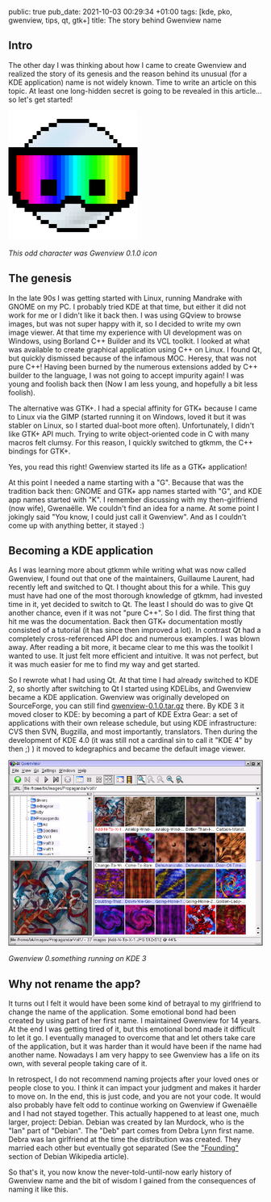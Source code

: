 public: true
pub_date: 2021-10-03 00:29:34 +01:00
tags: [kde, pko, gwenview, tips, qt, gtk+]
title: The story behind Gwenview name

## Intro

The other day I was thinking about how I came to create Gwenview and realized the story of its genesis and the reason behind its unusual (for a KDE application) name is not widely known. Time to write an article on this topic. At least one long-hidden secret is going to be revealed in this article… so let's get started!

![Gwenview 0.1.0 icon](gwenview-icon-0.1.0.png)

_This odd character was Gwenview 0.1.0 icon_

<!-- break -->

## The genesis

In the late 90s I was getting started with Linux, running Mandrake with GNOME on my PC. I probably tried KDE at that time, but either it did not work for me or I didn't like it back then. I was using GQview to browse images, but was not super happy with it, so I decided to write my own image viewer. At that time my experience with UI development was on Windows, using Borland C++ Builder and its VCL toolkit. I looked at what was available to create graphical application using C++ on Linux. I found Qt, but quickly dismissed because of the infamous MOC. Heresy, that was not pure C++! Having been burned by the numerous extensions added by C++ builder to the language, I was not going to accept impurity again! I was young and foolish back then (Now I am less young, and hopefully a bit less foolish).

The alternative was GTK+. I had a special affinity for GTK+ because I came to Linux via the GIMP (started running it on Windows, loved it but it was stabler on Linux, so I started dual-boot more often). Unfortunately, I didn't like GTK+ API much. Trying to write object-oriented code in C with many macros felt clumsy. For this reason, I quickly switched to gtkmm, the C++ bindings for GTK+.

Yes, you read this right! Gwenview started its life as a GTK+ application!

At this point I needed a name starting with a "G". Because that was the tradition back then: GNOME and GTK+ app names started with "G", and KDE app names started with "K". I remember discussing with my then-girlfriend (now wife), Gwenaëlle. We couldn't find an idea for a name. At some point I jokingly said "You know, I could just call it Gwenview". And as I couldn't come up with anything better, it stayed :)

## Becoming a KDE application

As I was learning more about gtkmm while writing what was now called Gwenview, I found out that one of the maintainers, Guillaume Laurent, had recently left and switched to Qt. I thought about this for a while. This guy must have had one of the most thorough knowledge of gtkmm, had invested time in it, yet decided to switch to Qt. The least I should do was to give Qt another chance, even if it was not "pure C++". So I did. The first thing that hit me was the documentation. Back then GTK+ documentation mostly consisted of a tutorial (it has since then improved a lot). In contrast Qt had a completely cross-referenced API doc and numerous examples. I was blown away. After reading a bit more, it became clear to me this was the toolkit I wanted to use. It just felt more efficient and intuitive. It was not perfect, but it was much easier for me to find my way and get started.

So I rewrote what I had using Qt. At that time I had already switched to KDE 2, so shortly after switching to Qt I started using KDELibs, and Gwenview became a KDE application. Gwenview was originally developed on SourceForge, you can still find [gwenview-0.1.0.tar.gz][gv010] there. By KDE 3 it moved closer to KDE: by becoming a part of KDE Extra Gear: a set of applications with their own release schedule, but using KDE infrastructure: CVS then SVN, Bugzilla, and most importantly, translators. Then during the development of KDE 4.0 (it was still not a cardinal sin to call it "KDE 4" by then ;) ) it moved to kdegraphics and became the default image viewer.

[gv010]: https://sourceforge.net/projects/gwenview/files/gwenview/0.1.0/gwenview-0.1.0.tar.gz/download

![Gwenview 0.something running on KDE 3](gwenview-kde3.png)

_Gwenview 0.something running on KDE 3_

## Why not rename the app?

It turns out I felt it would have been some kind of betrayal to my girlfriend to change the name of the application. Some emotional bond had been created by using part of her first name. I maintained Gwenview for 14 years. At the end I was getting tired of it, but this emotional bond made it difficult to let it go. I eventually managed to overcome that and let others take care of the application, but it was harder than it would have been if the name had another name. Nowadays I am very happy to see Gwenview has a life on its own, with several people taking care of it.

In retrospect, I do not recommend naming projects after your loved ones or people close to you. I think it can impact your judgment and makes it harder to move on. In the end, this is just code, and you are not your code. It would also probably have felt odd to continue working on Gwenview if Gwenaëlle and I had not stayed together. This actually happened to at least one, much larger, project: Debian. Debian was created by Ian Murdock, who is the "Ian" part of "Debian". The "Deb" part comes from Debra Lynn first name. Debra was Ian girlfriend at the time the distribution was created. They married each other but eventually got separated (See the ["Founding"][debhistory] section of Debian Wikipedia article).

So that's it, you now know the never-told-until-now early history of Gwenview name and the bit of wisdom I gained from the consequences of naming it like this.

[debhistory]: https://en.wikipedia.org/wiki/Debian#Founding_(1993%E2%80%931998)
